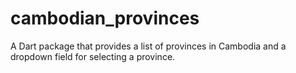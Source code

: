 # cambodian_provinces
A Dart package that provides a list of provinces in Cambodia and a dropdown field for selecting a province.
